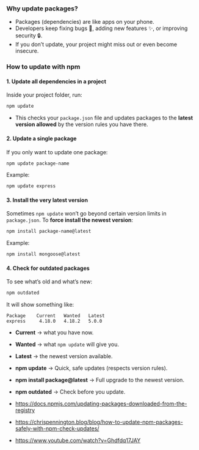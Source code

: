 ###  Why update packages?

* Packages (dependencies) are like apps on your phone.
* Developers keep fixing bugs 🐞, adding new features ✨, or improving security 🔒.
* If you don’t update, your project might miss out or even become insecure.



###  How to update with npm

#### 1. **Update all dependencies in a project**

Inside your project folder, run:

```bash
npm update
```

* This checks your `package.json` file and updates packages to the **latest version allowed** by the version rules you have there.



#### 2. **Update a single package**

If you only want to update one package:

```bash
npm update package-name
```

Example:

```bash
npm update express
```



#### 3. **Install the very latest version**

Sometimes `npm update` won’t go beyond certain version limits in `package.json`.
To **force install the newest version**:

```bash
npm install package-name@latest
```

Example:

```bash
npm install mongoose@latest
```



#### 4. **Check for outdated packages**

To see what’s old and what’s new:

```bash
npm outdated
```

It will show something like:

```
Package    Current   Wanted   Latest
express     4.18.0   4.18.2   5.0.0
```

* **Current** → what you have now.
* **Wanted** → what `npm update` will give you.
* **Latest** → the newest version available.



* **npm update** → Quick, safe updates (respects version rules).
* **npm install package@latest** → Full upgrade to the newest version.
* **npm outdated** → Check before you update.
* https://docs.npmjs.com/updating-packages-downloaded-from-the-registry
* https://chrispennington.blog/blog/how-to-update-npm-packages-safely-with-npm-check-updates/
* https://www.youtube.com/watch?v=Ghdfdq17JAY
